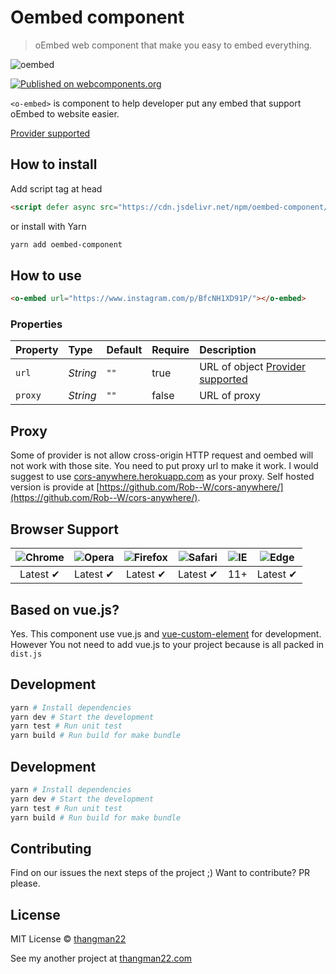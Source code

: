 # Oembed component

> oEmbed web component that make you easy to embed everything.

![oembed](https://raw.githubusercontent.com/thangman22/oembed-component/master/static/facebook-feature-image.png)

[![Published on webcomponents.org](https://img.shields.io/badge/webcomponents.org-published-blue.svg)](https://www.webcomponents.org/element/thangman22/oembed-component)

`<o-embed>` is component to help developer put any embed that support oEmbed to website easier.

[Provider supported](https://oembed.com/providers.json)

## How to install

Add script tag at head

```html
<script defer async src="https://cdn.jsdelivr.net/npm/oembed-component/dist/oEmbed.js"></script>
```

or install with Yarn

```sh
yarn add oembed-component
```

## How to use

<!--
```
<custom-element-demo>
<template>
  <script src="https://cdn.jsdelivr.net/npm/oembed-component/dist/oEmbed.js" defer async></script>
  <o-embed url="https://www.instagram.com/p/BfcNH1XD91P/"></o-embed>
</template>
</custom-element-demo>
```
-->
```html
<o-embed url="https://www.instagram.com/p/BfcNH1XD91P/"></o-embed>
```

### Properties

Property      | Type        | Default   | Require   | Description
:---          |:---         |:---       |:---       |:---
`url`         | *String*    | `""`      | true      | URL of object [Provider supported](https://oembed.com/providers.json)
`proxy`       | *String*    | `""`      | false     | URL of proxy

## Proxy
Some of provider is not allow cross-origin HTTP request and oembed will not work with those site. You need to put proxy url to make it work. I would suggest to use [cors-anywhere.herokuapp.com](https://cors-anywhere.herokuapp.com) as your proxy. Self hosted version is provide at [https://github.com/Rob--W/cors-anywhere/](https://github.com/Rob--W/cors-anywhere/).

## Browser Support

 ![Chrome](https://cdnjs.cloudflare.com/ajax/libs/browser-logos/39.2.2/chrome/chrome_48x48.png) | ![Opera](https://cdnjs.cloudflare.com/ajax/libs/browser-logos/39.2.2/opera/opera_48x48.png) | ![Firefox](https://cdnjs.cloudflare.com/ajax/libs/browser-logos/39.2.2/firefox/firefox_48x48.png) | ![Safari](https://cdnjs.cloudflare.com/ajax/libs/browser-logos/39.2.2/safari/safari_48x48.png) |![IE](https://cdnjs.cloudflare.com/ajax/libs/browser-logos/39.2.2/archive/internet-explorer_9-11/internet-explorer_9-11_48x48.png) |  ![Edge](https://cdnjs.cloudflare.com/ajax/libs/browser-logos/39.2.2/edge/edge_48x48.png) |
:---: | :---: | :---: | :---: | :---: | :---: |
Latest ✔ | Latest ✔ | Latest ✔ | Latest ✔ | 11+ | Latest ✔

## Based on vue.js?
Yes. This component use vue.js and [vue-custom-element](https://github.com/karol-f/vue-custom-element) for development. However You not need to add vue.js to your project because is all packed in `dist.js`

## Development

```sh
yarn # Install dependencies
yarn dev # Start the development
yarn test # Run unit test
yarn build # Run build for make bundle
```

## Development

```sh
yarn # Install dependencies
yarn dev # Start the development
yarn test # Run unit test
yarn build # Run build for make bundle
```

## Contributing
Find on our issues the next steps of the project ;)
Want to contribute? PR please.

## License
MIT License © [thangman22](https://thangman22.com)

See my another project at [thangman22.com](https://thangman22.com)
